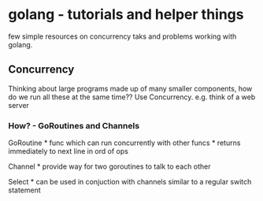 # golang - tutorials and helper things
few simple resources on concurrency taks and problems working with golang. 

## Concurrency 
Thinking about large programs made up of many smaller components, how do we run all these at the same time?? Use Concurrency.
e.g. think of a web server 

### How? - GoRoutines and Channels

GoRoutine * func which can run concurrently with other funcs
          * returns immediately to next line in ord of ops

Channel   * provide way for two goroutines to talk to each other

Select    * can be used in conjuction with channels similar to a regular switch statement
